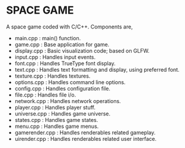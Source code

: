 # SPACE GAME

A space game coded with C/C++. Components  are,

* main.cpp : main() function.
* game.cpp : Base application for game.
* display.cpp : Basic visualization code; based on GLFW.
* input.cpp : Handles input events.
* font.cpp : Handles TrueType font display.
* text.cpp : Handles text formatting and display, using preferred font.
* texture.cpp : Handles textures.
* options.cpp : Handles command line options.
* config.cpp : Handles configuration file.
* file.cpp : Handles file i/o.
* network.cpp : Handles network operations.
* player.cpp : Handles player stuff.
* universe.cpp : Handles game universe.
* states.cpp : Handles game states.
* menu.cpp : Handles game menus.
* gamerender.cpp : Handles renderables related gameplay.
* uirender.cpp : Handles renderables related user interface.
